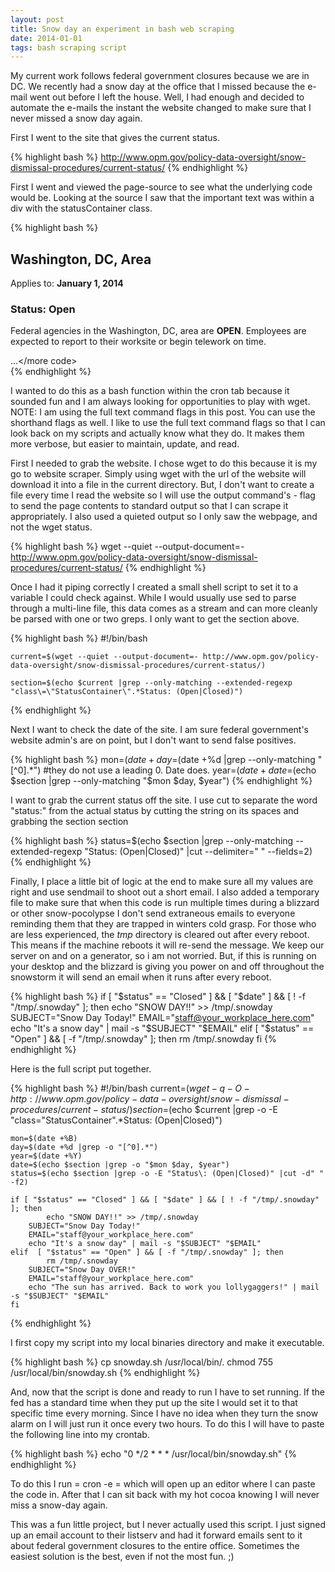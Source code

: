 ```yaml
---
layout: post
title: Snow day an experiment in bash web scraping
date: 2014-01-01
tags: bash scraping script
---
```


My current work follows federal government closures because we are in DC. We recently had a snow day at the office that I missed because the e-mail went out before I left the house. Well, I had enough and decided to automate the e-mails the instant the website changed to make sure that I never missed a snow day again.

<!--more-->

First I went to the site that gives the current status.


{% highlight bash %}
    http://www.opm.gov/policy-data-oversight/snow-dismissal-procedures/current-status/
{% endhighlight %}

First I went and viewed the page-source to see what the underlying code would be. Looking at the source I saw that the important text was within a div with the statusContainer class.

{% highlight bash %}
    <div class="StatusContainer">
      <div class="Status Open">
        <h2>Washington, DC, Area</h2>
            <p class="Date">Applies to: <strong>January 1, 2014</strong></p>
            <h3>Status: Open</h3>
            <p>Federal agencies in the Washington, DC, area are <strong>OPEN</strong>.  Employees are expected to report to their worksite or begin telework on time.</p>
      </div>
      <more code>...</more code>
    </div>
{% endhighlight %}

I wanted to do this as a bash function within the cron tab because it sounded fun and I am always looking for opportunities to play with wget.  NOTE: I am using the full text command flags in this post. You can use the shorthand flags as well. I like to use the full text command flags so that I can look back on my scripts and actually know what they do. It makes them more verbose, but easier to maintain, update, and read.

First I needed to grab the website. I chose wget to do this because it is my go to website scraper. Simply using wget with the url of the website will download it into a file in the current directory. But, I don't want to create a file every time I read the website so I will use the output command's - flag to send the page contents to standard output so that I can scrape it appropriately. I also used a quieted output so I only saw the webpage, and not the wget status.

{% highlight bash %}
        wget --quiet --output-document=- http://www.opm.gov/policy-data-oversight/snow-dismissal-procedures/current-status/
{% endhighlight %}

Once I had it piping correctly I created a small shell script to set it to a variable I could check against. While I would usually use sed to parse through a multi-line file, this data comes as a stream and can more cleanly be parsed with one or two greps. I only want to get the section above.

{% highlight bash %}
    #!/bin/bash

    current=$(wget --quiet --output-document=- http://www.opm.gov/policy-data-oversight/snow-dismissal-procedures/current-status/)

    section=$(echo $current |grep --only-matching --extended-regexp "class\=\"StatusContainer\".*Status: (Open|Closed)")
{% endhighlight %}

Next I want to check the date of the site. I am sure federal government's website admin's are on point, but I don't want to send false positives.

{% highlight bash %}
    mon=$(date +%B) # get the month
    day=$(date +%d |grep --only-matching "[^0].*") #they do not use a leading 0. Date does.
    year=$(date +%Y) # get the year
    date=$(echo $section |grep --only-matching "$mon $day, $year")
{% endhighlight %}

I want to grab the current status off the site. I use cut to separate the word "status:" from the actual status by cutting the string on its spaces and grabbing the section section

{% highlight bash %}
    status=$(echo $section |grep --only-matching --extended-regexp "Status\: (Open|Closed)" |cut --delimiter=" " --fields=2)
{% endhighlight %}

Finally, I place a little bit of logic at the end to make sure all my values are right and use sendmail to shoot out a short email. I also added a temporary file to make sure that when this code is run multiple times during a blizzard or other snow-pocolypse I don't send extraneous emails to everyone reminding them that they are trapped in winters cold grasp. For those who are less experienced, the *tmp* directory is cleared out after every reboot. This means if the machine reboots it will re-send the message. We keep our server on and on a generator, so i am not worried. But, if this is running on your desktop and the blizzard is giving you power on and off throughout the snowstorm it will send an email when it runs after every reboot.

{% highlight bash %}
    if [ "$status" == "Closed" ] && [ "$date" ] && [ ! -f "/tmp/.snowday" ]; then
            echo "SNOW DAY!!" >> /tmp/.snowday
        SUBJECT="Snow Day Today!"
        EMAIL="staff@your_workplace_here.com"
        echo "It's a snow day" | mail -s "$SUBJECT" "$EMAIL"
    elif  [ "$status" == "Open" ] && [ -f "/tmp/.snowday" ]; then
            rm /tmp/.snowday
    fi
{% endhighlight %}

Here is the full script put together.

{% highlight bash %}
    #!/bin/bash
    current=$(wget -q -O- http://www.opm.gov/policy-data-oversight/snow-dismissal-procedures/current-status/)
    section=$(echo $current |grep -o -E "class\=\"StatusContainer\".*Status: (Open|Closed)")

    mon=$(date +%B)
    day=$(date +%d |grep -o "[^0].*")
    year=$(date +%Y)
    date=$(echo $section |grep -o "$mon $day, $year")
    status=$(echo $section |grep -o -E "Status\: (Open|Closed)" |cut -d" " -f2)

    if [ "$status" == "Closed" ] && [ "$date" ] && [ ! -f "/tmp/.snowday" ]; then
            echo "SNOW DAY!!" >> /tmp/.snowday
        SUBJECT="Snow Day Today!"
        EMAIL="staff@your_workplace_here.com"
        echo "It's a snow day" | mail -s "$SUBJECT" "$EMAIL"
    elif  [ "$status" == "Open" ] && [ -f "/tmp/.snowday" ]; then
            rm /tmp/.snowday
        SUBJECT="Snow Day OVER!"
        EMAIL="staff@your_workplace_here.com"
        echo "The sun has arrived. Back to work you lollygaggers!" | mail -s "$SUBJECT" "$EMAIL"
    fi
{% endhighlight %}

I first copy my script into my local binaries directory and make it executable.

{% highlight bash %}
    cp snowday.sh /usr/local/bin/.
    chmod 755 /usr/local/bin/snowday.sh
{% endhighlight %}

And, now that the script is done and ready to run I have to set running.  If the fed has a standard time when they put up the site I would set it to that specific time every morning. Since I have no idea when they turn the snow alarm on I will just run it once every two hours. To do this I will have to paste the following line into my crontab.

{% highlight bash %}
    echo "0 */2 * * * /usr/local/bin/snowday.sh"
{% endhighlight %}

To do this I run = cron -e = which will open up an editor where I can paste the code in. After that I can sit back with my hot cocoa knowing I will never miss a snow-day again.

This was a fun little project, but I never actually used this script. I just signed up an email account to their listserv and had it forward emails sent to it about federal government closures to the entire office. Sometimes the easiest solution is the best, even if not the most fun. ;)
